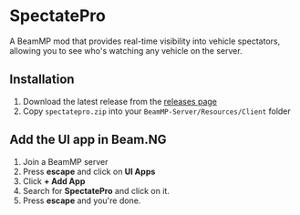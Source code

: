 # SpectatePro

A BeamMP mod that provides real-time visibility into vehicle spectators, allowing you to see who's watching any vehicle on the server.

## Installation
1. Download the latest release from the [releases page](https://github.com/Mennims/SpectatePro/releases)
2. Copy `spectatepro.zip` into your `BeamMP-Server/Resources/Client` folder

## Add the UI app in Beam.NG
1. Join a BeamMP server
2. Press **escape** and click on **UI Apps**
3. Click **+ Add App**
4. Search for **SpectatePro** and click on it.
5. Press **escape** and you're done.

